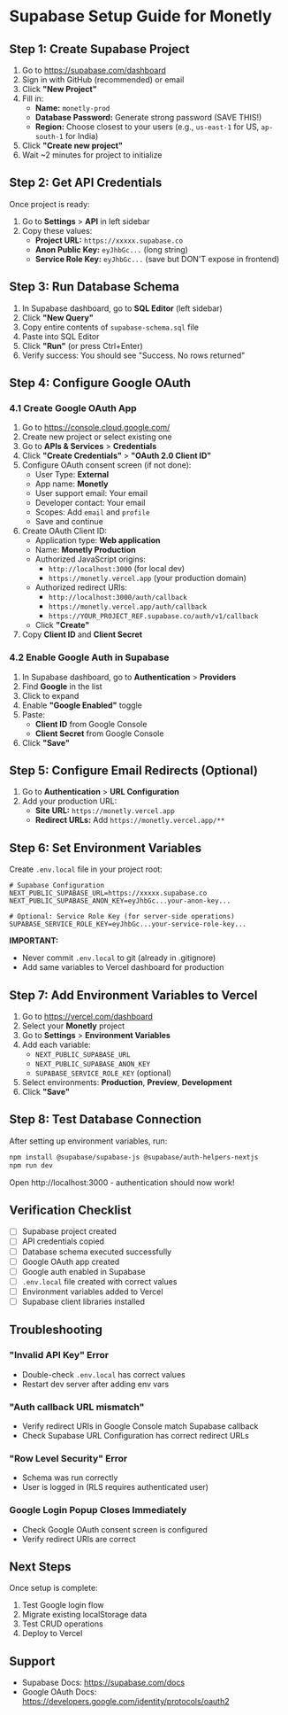 # Supabase Setup Guide for Monetly

## Step 1: Create Supabase Project

1. Go to https://supabase.com/dashboard
2. Sign in with GitHub (recommended) or email
3. Click **"New Project"**
4. Fill in:
   - **Name:** `monetly-prod`
   - **Database Password:** Generate strong password (SAVE THIS!)
   - **Region:** Choose closest to your users (e.g., `us-east-1` for US, `ap-south-1` for India)
5. Click **"Create new project"**
6. Wait ~2 minutes for project to initialize

## Step 2: Get API Credentials

Once project is ready:

1. Go to **Settings** > **API** in left sidebar
2. Copy these values:
   - **Project URL:** `https://xxxxx.supabase.co`
   - **Anon Public Key:** `eyJhbGc...` (long string)
   - **Service Role Key:** `eyJhbGc...` (save but DON'T expose in frontend)

## Step 3: Run Database Schema

1. In Supabase dashboard, go to **SQL Editor** (left sidebar)
2. Click **"New Query"**
3. Copy entire contents of `supabase-schema.sql` file
4. Paste into SQL Editor
5. Click **"Run"** (or press Ctrl+Enter)
6. Verify success: You should see "Success. No rows returned"

## Step 4: Configure Google OAuth

### 4.1 Create Google OAuth App

1. Go to https://console.cloud.google.com/
2. Create new project or select existing one
3. Go to **APIs & Services** > **Credentials**
4. Click **"Create Credentials"** > **"OAuth 2.0 Client ID"**
5. Configure OAuth consent screen (if not done):
   - User Type: **External**
   - App name: **Monetly**
   - User support email: Your email
   - Developer contact: Your email
   - Scopes: Add `email` and `profile`
   - Save and continue
6. Create OAuth Client ID:
   - Application type: **Web application**
   - Name: **Monetly Production**
   - Authorized JavaScript origins:
     - `http://localhost:3000` (for local dev)
     - `https://monetly.vercel.app` (your production domain)
   - Authorized redirect URIs:
     - `http://localhost:3000/auth/callback`
     - `https://monetly.vercel.app/auth/callback`
     - `https://YOUR_PROJECT_REF.supabase.co/auth/v1/callback`
   - Click **"Create"**
7. Copy **Client ID** and **Client Secret**

### 4.2 Enable Google Auth in Supabase

1. In Supabase dashboard, go to **Authentication** > **Providers**
2. Find **Google** in the list
3. Click to expand
4. Enable **"Google Enabled"** toggle
5. Paste:
   - **Client ID** from Google Console
   - **Client Secret** from Google Console
6. Click **"Save"**

## Step 5: Configure Email Redirects (Optional)

1. Go to **Authentication** > **URL Configuration**
2. Add your production URL:
   - **Site URL:** `https://monetly.vercel.app`
   - **Redirect URLs:** Add `https://monetly.vercel.app/**`

## Step 6: Set Environment Variables

Create `.env.local` file in your project root:

```env
# Supabase Configuration
NEXT_PUBLIC_SUPABASE_URL=https://xxxxx.supabase.co
NEXT_PUBLIC_SUPABASE_ANON_KEY=eyJhbGc...your-anon-key...

# Optional: Service Role Key (for server-side operations)
SUPABASE_SERVICE_ROLE_KEY=eyJhbGc...your-service-role-key...
```

**IMPORTANT:**
- Never commit `.env.local` to git (already in .gitignore)
- Add same variables to Vercel dashboard for production

## Step 7: Add Environment Variables to Vercel

1. Go to https://vercel.com/dashboard
2. Select your **Monetly** project
3. Go to **Settings** > **Environment Variables**
4. Add each variable:
   - `NEXT_PUBLIC_SUPABASE_URL`
   - `NEXT_PUBLIC_SUPABASE_ANON_KEY`
   - `SUPABASE_SERVICE_ROLE_KEY` (optional)
5. Select environments: **Production**, **Preview**, **Development**
6. Click **"Save"**

## Step 8: Test Database Connection

After setting up environment variables, run:

```bash
npm install @supabase/supabase-js @supabase/auth-helpers-nextjs
npm run dev
```

Open http://localhost:3000 - authentication should now work!

## Verification Checklist

- [ ] Supabase project created
- [ ] API credentials copied
- [ ] Database schema executed successfully
- [ ] Google OAuth app created
- [ ] Google auth enabled in Supabase
- [ ] `.env.local` file created with correct values
- [ ] Environment variables added to Vercel
- [ ] Supabase client libraries installed

## Troubleshooting

### "Invalid API Key" Error
- Double-check `.env.local` has correct values
- Restart dev server after adding env vars

### "Auth callback URL mismatch"
- Verify redirect URIs in Google Console match Supabase callback
- Check Supabase URL Configuration has correct redirect URLs

### "Row Level Security" Error
- Schema was run correctly
- User is logged in (RLS requires authenticated user)

### Google Login Popup Closes Immediately
- Check Google OAuth consent screen is configured
- Verify redirect URIs are correct

## Next Steps

Once setup is complete:
1. Test Google login flow
2. Migrate existing localStorage data
3. Test CRUD operations
4. Deploy to Vercel

## Support

- Supabase Docs: https://supabase.com/docs
- Google OAuth Docs: https://developers.google.com/identity/protocols/oauth2
